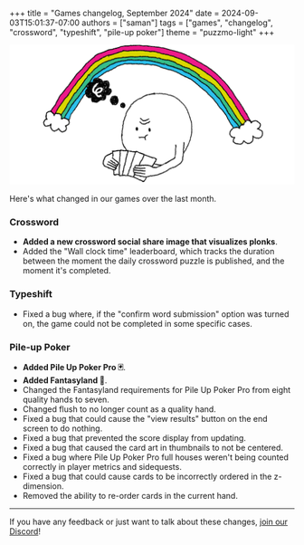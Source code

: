 +++
title = "Games changelog, September 2024"
date = 2024-09-03T15:01:37-07:00
authors = ["saman"]
tags = ["games", "changelog", "crossword", "typeshift", "pile-up poker"]
theme = "puzzmo-light"
+++

![An illustration of Puzzmo staring intently at a hand of cards. A rainbow arcs across the background.](thinker.png)

Here's what changed in our games over the last month.

### Crossword

- **Added a new crossword social share image that visualizes plonks**.
- Added the "Wall clock time" leaderboard, which tracks the duration between the moment the daily crossword puzzle is published, and the moment it's completed.

### Typeshift

-  Fixed a bug where, if the "confirm word submission" option was turned on, the game could not be completed in some specific cases.

### Pile-up Poker

- __Added Pile Up Poker Pro 🃏__.
- __Added Fantasyland 🌈__.
- Changed the Fantasyland requirements for Pile Up Poker Pro from eight quality hands to seven.
- Changed flush to no longer count as a quality hand.
- Fixed a bug that could cause the "view results" button on the end screen to do nothing.
- Fixed a bug that prevented the score display from updating.
- Fixed a bug that caused the card art in thumbnails to not be centered.
- Fixed a bug where Pile Up Poker Pro full houses weren't being counted correctly in player metrics and sidequests.
- Fixed a bug that could cause cards to be incorrectly ordered in the z-dimension.
- Removed the ability to re-order cards in the current hand.

---

If you have any feedback or just want to talk about these changes, [join our Discord](https://discord.gg/puzzmo)!
